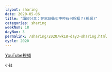 ```yaml
---
layout: sharing
date: 2020-05-06
title: "讀經分享：在家庭衝突中神有何祝福？(視頻)"
categories: sharing
weekNum: 18
dayNum: 3
permalink: /sharing/2020/wk18-day3-sharing.html
cycle: 2020
---
```


[YouTube視頻](https://youtu.be/YhZrRQI07hI)

`小錢`

